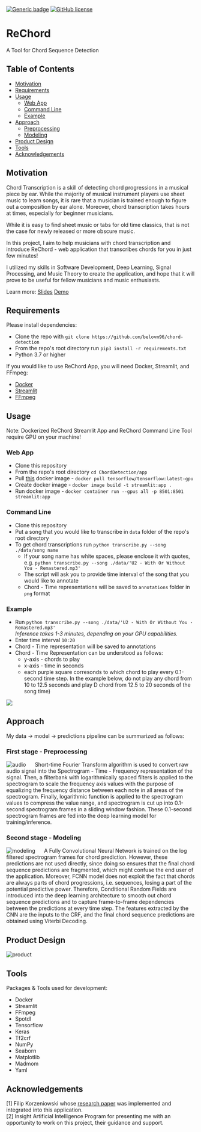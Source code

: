 [![Generic badge](https://img.shields.io/badge/Insight-Artificial%20Intelligence-lightgrey)](https://shields.io/)
[![GitHub license](https://img.shields.io/github/license/belovm96/chord-detection)](https://github.com/belovm96/chord-detection/blob/master/LICENSE)
# ReChord
A Tool for Chord Sequence Detection

## Table of Contents  
- [Motivation](#Motivation)  
- [Requirements](#Requirements)  
- [Usage](#Usage)
    - [Web App](#web-app)
    - [Command Line](#command-line)
    - [Example](#Example)
- [Approach](#Approach)
    - [Preprocessing](#first-stage---preprocessing)
    - [Modeling](#second-stage---modeling)
- [Product Design](#product-design)
- [Tools](#Tools)
- [Acknowledgements](#Acknowledgements)


## Motivation
Chord Transcription is a skill of detecting chord progressions in a musical piece by ear. While the majority of musical instrument players use sheet music to learn songs, it is rare that a musician is trained enough to figure out a composition by ear alone. Moreover, chord transcription takes hours at times, especially for beginner musicians.

While it is easy to find sheet music or tabs for old time classics, that is not the case for newly released or more obscure music.

In this project, I aim to help musicians with chord transcription and introduce ReChord - web application that transcribes chords for you in just few minutes! 

I utilized my skills in Software Development, Deep Learning, Signal Processing, and Music Theory to create the application, and hope that it will prove to be useful for fellow musicians and music enthusiasts.

Learn more: [Slides](https://docs.google.com/presentation/d/14M2gyLT41rfnpafnfzjeqVfVyiiaQKW5gx3dN0QmwBE/edit#slide=id.p)
[Demo](https://drive.google.com/file/d/1uvhqbAUlB80Brls5BFPFogwyL811ilBw/view?usp=sharing)

## Requirements
Please install dependencies:
* Clone the repo with `git clone https://github.com/belovm96/chord-detection`
* From the repo's root directory run `pip3 install -r requirements.txt`
* Python 3.7 or higher


If you would like to use ReChord App, you will need Docker, Streamlit, and FFmpeg:
* [Docker](https://docs.docker.com/get-docker/)
* [Streamlit](https://docs.streamlit.io/en/stable/installation.html)
* [FFmpeg](https://ffmpeg.org/download.html)


## Usage
Note: Dockerized ReChord Streamlit App and ReChord Command Line Tool require GPU on your machine!
### Web App
  * Clone this repository
  * From the repo's root directory `cd ChordDetection/app`
  * Pull [this](https://hub.docker.com/layers/tensorflow/tensorflow/latest-gpu/images/sha256-37c7db66cc96481ac1ec43af2856ef65d3e664fd7f5df6b5e54855149f7f8594?context=explore) docker image - `docker pull tensorflow/tensorflow:latest-gpu`
  * Create docker image - `docker image build -t streamlit:app . `
  * Run docker image - `docker container run --gpus all -p 8501:8501 streamlit:app`
  
### Command Line
  * Clone this repository
  * Put a song that you would like to transcribe in `data` folder of the repo's root directory
  * To get chord transcriptions run `python transcribe.py --song ./data/song name`
    * If your song name has white spaces, please enclose it with quotes, e.g. `python transcribe.py --song ./data/'U2 - With Or Without You - Remastered.mp3'`
    * The script will ask you to provide time interval of the song that you would like to annotate
    * Chord - Time representations will be saved to `annotations` folder in `png` format
    
### Example
  - Run `python transcribe.py --song ./data/'U2 - With Or Without You - Remastered.mp3'`\
  *Inference takes 1-3 minutes, depending on your GPU capabilities.*
  - Enter time interval `10:20`
  - Chord - Time representation will be saved to annotations 
  - Chord - Time Representation can be understood as follows:
    - y-axis - chords to play
    - x-axis - time in seconds
    - each purple square corresonds to which chord to play every 0.1-second time step. In the example below, do not play any chord from 10 to 12.5 seconds and play D chord from 12.5 to 20 seconds of the song time) 

<p>
  <img src="https://github.com/belovm96/chord-detection/blob/master/annotations/U2%20-%20With%20or%20Without%20You%20-%20Interval%20-%2010-20.png" />
</p>
 

## Approach
My data &#8594; model &#8594; predictions pipeline can be summarized as follows:

### First stage - Preprocessing

![audio](/static/prep.png)
&nbsp;&nbsp;&nbsp;&nbsp; Short-time Fourier Transform algorithm is used to convert raw audio signal into the Spectrogram - Time - Frequency representation of the signal. Then, a filterbank with logarithmically spaced filters is applied to the spectrogram to scale the frequency axis values with the purpose of equalizing the frequency distance between each note in all areas of the spectrogram. Finally, logarithmic function is applied to the spectrogram values to compress the value range, and spectrogram is cut up into 0.1-second spectrogram frames in a sliding window fashion. These 0.1-second spectrogram frames are fed into the deep learning model for training/inference.

### Second stage - Modeling

![modeling](/static/modeling.png)
 &nbsp;&nbsp;&nbsp;&nbsp; A Fully Convolutional Neural Network is trained on the log filtered spectrogram frames for chord prediction. However, these predictions are not used directly, since doing so ensures that the final chord sequence predictions are fragmented, which might confuse the end user of the application. Moreover, FCNN model does not exploit the fact that chords are always parts of chord progressions, i.e. sequences, losing a part of the potential predictive power. Therefore, Conditional Random Fields are introduced into the deep learning architecture to smooth out chord sequence predictions and to capture frame-to-frame dependencies between the predictions at every time step. The features extracted by the CNN are the inputs to the CRF, and the final chord sequence predictions are obtained using Viterbi Decoding.

## Product Design
![product](/static/product.png)


## Tools
Packages & Tools used for development: 
* Docker
* Streamlit
* FFmpeg
* Spotdl
* Tensorflow
* Keras
* Tf2crf
* NumPy
* Seaborn
* Matplotlib
* Madmom
* Yaml

## Acknowledgements
[1] Filip Korzeniowski whose [research paper](https://arxiv.org/pdf/1612.05082.pdf) was implemented and integrated into this application. \
[2] Insight Artificial Intelligence Program for presenting me with an opportunity to work on this project, their guidance and support.


